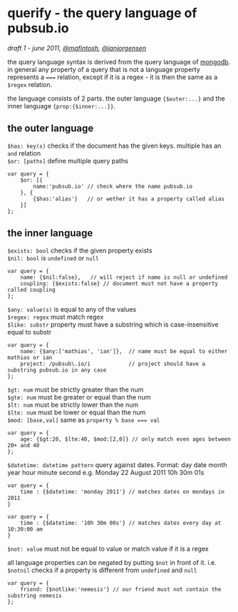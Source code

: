 # querify - the query language of pubsub.io

*draft 1 - june 2011, [@mafintosh](http://twitter.com/mafintosh), [@ianjorgensen](http://twitter.com/ianjorgensen)*

the query language syntax is derived from the query language of [mongodb](http://mongodb.com).  
in general any property of a query that is not a language property represents a `===` relation,
except if it is a regex - it is then the same as a `$regex` relation.

the language consists of 2 parts. the outer language `{$outer:...}` and the inner language `{prop:{$inner:...}}`.

## the outer language
`$has: key(s)` checks if the document has the given keys. multiple has an `and` relation	
`$or: [paths]` define multiple query paths

	var query = {
		$or: [{
			name:'pubsub.io' // check where the name pubsub.io
		}, {
			{$has:'alias'}   // or wether it has a property called alias
		}]
	};

## the inner language

`$exists: bool`    checks if the given property exists  
`$nil: bool`       is `undefined` or `null`  

	var query = {
		name: {$nil:false},   // will reject if name is null or undefined
		coupling: {$exists:false} // document must not have a property called coupling
	};
	
`$any: value(s)`   is equal to any of the values  
`$regex: regex`    must match regex  
`$like: substr`    property must have a substring which is case-insensitive equal to substr  

	var query = {
		name: {$any:['mathias', 'ian']},  // name must be equal to either mathias or ian
		project: /pubsub\.io/i            // project should have a substring pubsub.io in any case
	};
	
`$gt: num`         must be strictly greater than the num  
`$gte: num`        must be greater or equal than the num  
`$lt: num`         must be strictly lower than the num  
`$lte: num`        must be lower or equal than the num  
`$mod: [base,val]` same as `property % base === val`  

	var query = {
		age: {$gt:20, $lte:40, $mod:[2,0]} // only match even ages between 20+ and 40		
	};

`$datetime: datetime pattern`	query against dates. Format: day date month year hour minute second e.g. Monday 22 August 2011 10h 30m 01s
	
	var query = {
		time : {$datetime: 'monday 2011'} // matches dates on mondays in 2011
	}
	
	var query = {
		time : {$datetime: '10h 30m 00s'} // matches dates every day at 10:30:00 am 
	}
`$not: value`      must not be equal to value or match value if it is a regex  
	
all language properties can be negated by putting `$not` in front of it.
i.e. `$notnil` checks if a property is different from `undefined` and `null`

	var query = {
		friend: {$notlike:'nemesis'} // our friend must not contain the substring nemesis
	};
